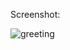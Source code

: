 Screenshot:


![greeting](https://user-images.githubusercontent.com/45227327/189958735-7fce4bf1-032b-495a-ae38-e5e01c4fde06.png)
